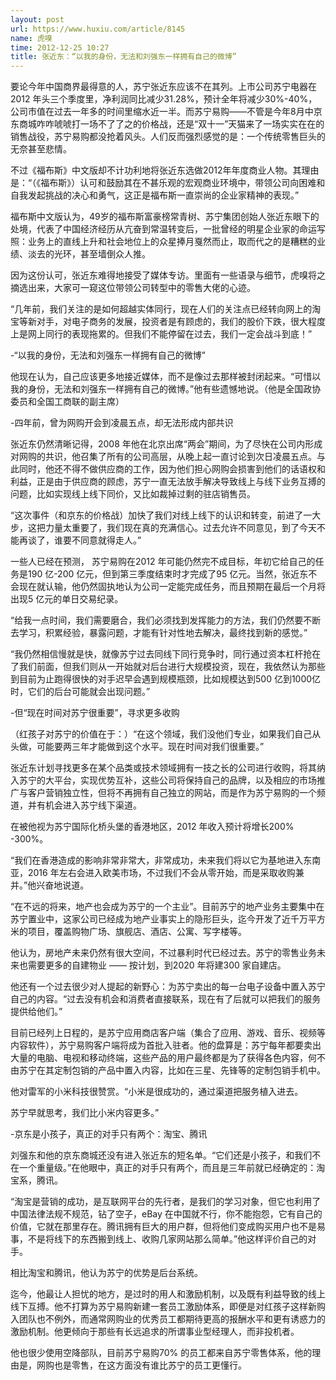 ```yaml
---
layout: post
url: https://www.huxiu.com/article/8145
name: 虎嗅
time: 2012-12-25 10:27
title: 张近东：“以我的身份，无法和刘强东一样拥有自己的微博”
---
```

要论今年中国商界最得意的人，苏宁张近东应该不在其列。上市公司苏宁电器在2012 年头三个季度里，净利润同比减少31.28%，预计全年将减少30%-40%，公司市值在过去一年多的时间里缩水近一半。而苏宁易购——不管是今年8月中京东商城咋咋唬唬打一场不了了之的价格战，还是“双十一”天猫来了一场实实在在的销售战役，苏宁易购都没抢着风头。人们反而强烈感觉的是：一个传统零售巨头的无奈甚至悲情。

不过《福布斯》中文版却不计功利地将张近东选做2012年年度商业人物。其理由是：“（《福布斯》）认可和鼓励其在不甚乐观的宏观商业环境中，带领公司向困难和自我发起挑战的决心和勇气，这正是福布斯一直崇尚的企业家精神的表现。”

福布斯中文版认为，49岁的福布斯富豪榜常青树、苏宁集团创始人张近东眼下的处境，代表了中国经济经历从亢奋到常温转变后，一批曾经的明星企业家的命运写照：业务上的直线上升和社会地位上的众星捧月戛然而止，取而代之的是糟糕的业绩、淡去的光环，甚至墙倒众人推。

因为这份认可，张近东难得地接受了媒体专访。里面有一些语录与细节，虎嗅将之摘选出来，大家可一窥这位带领公司转型中的零售大佬的心迹。

“几年前，我们关注的是如何超越实体同行，现在人们的关注点已经转向网上的淘宝等新对手，对电子商务的发展，投资者是有顾虑的，我们的股价下跌，很大程度上是网上同行的表现拖累的。但我们不能停留在过去，我们一定会战斗到底！”

-“以我的身份，无法和刘强东一样拥有自己的微博”

他现在认为，自己应该更多地接近媒体，而不是像过去那样被封闭起来。“可惜以我的身份，无法和刘强东一样拥有自己的微博。”他有些遗憾地说。（他是全国政协委员和全国工商联的副主席）

-四年前，曾为网购开会到凌晨五点，却无法形成内部共识

张近东仍然清晰记得，2008 年他在北京出席“两会”期间，为了尽快在公司内形成对网购的共识，他召集了所有的公司高层，从晚上起一直讨论到次日凌晨五点。与此同时，他还不得不做供应商的工作，因为他们担心网购会损害到他们的话语权和利益，正是由于供应商的顾虑，苏宁一直无法放手解决导致线上与线下业务互搏的问题，比如实现线上线下同价，又比如裁掉过剩的驻店销售员。

“这次事件（和京东的价格战）加快了我们对线上线下的认识和转变，前进了一大步，这把力量太重要了，我们现在真的充满信心。过去允许不同意见，到了今天不能再谈了，谁要不同意就得走人。”

一些人已经在预测， 苏宁易购在2012 年可能仍然完不成目标，年初它给自己的任务是190 亿-200 亿元，但到第三季度结束时才完成了95 亿元。当然，张近东不会现在就认输，他仍然固执地认为公司一定能完成任务，而且预期在最后一个月将出现5 亿元的单日交易纪录。

“给我一点时间，我们需要磨合，我们必须找到发挥能力的方法，我们仍然要不断去学习，积累经验，暴露问题，才能有针对性地去解决，最终找到新的感觉。”

“我仍然相信慢就是快，就像苏宁过去同线下同行竞争时，同行通过资本杠杆抢在了我们前面，但我们则从一开始就对后台进行大规模投资，现在，我依然认为那些到目前为止跑得很快的对手迟早会遇到规模瓶颈，比如规模达到500 亿到1000亿时，它们的后台可能就会出现问题。”

-但“现在时间对苏宁很重要”，寻求更多收购

（红孩子对苏宁的价值在于：）“在这个领域，我们没他们专业，如果我们自己从头做，可能要两三年才能做到这个水平。现在时间对我们很重要。”

张近东计划寻找更多在某个品类或技术领域拥有一技之长的公司进行收购，将其纳入苏宁的大平台，实现优势互补，这些公司将保持自己的品牌，以及相应的市场推广与客户营销独立性，但将不再拥有自己独立的网站，而是作为苏宁易购的一个频道，并有机会进入苏宁线下渠道。

在被他视为苏宁国际化桥头堡的香港地区，2012 年收入预计将增长200% -300%。

“我们在香港造成的影响非常非常大，非常成功，未来我们将以它为基地进入东南亚，2016 年左右会进入欧美市场，不过我们不会从零开始，而是采取收购兼并。”他兴奋地说道。

“在不远的将来，地产也会成为苏宁的一个主业”。目前苏宁的地产业务主要集中在苏宁置业中，这家公司已经成为地产业事实上的隐形巨头，迄今开发了近千万平方米的项目，覆盖购物广场、旗舰店、酒店、公寓、写字楼等。

他认为，房地产未来仍然有很大空间，不过暴利时代已经过去。苏宁的零售业务未来也需要更多的自建物业 —— 按计划，到2020 年将建300 家自建店。

他还有一个过去很少对人提起的新野心：为苏宁卖出的每一台电子设备中置入苏宁自己的内容。“过去没有机会和消费者直接联系，现在有了后就可以把我们的服务提供给他们。”

目前已经列上日程的，是苏宁应用商店客户端（集合了应用、游戏、音乐、视频等内容软件），苏宁易购客户端将成为首批入驻者。他的盘算是：苏宁每年都要卖出大量的电脑、电视和移动终端，这些产品的用户最终都是为了获得各色内容，何不由苏宁在其定制包销的产品中置入内容，比如在三星、先锋等的定制包销手机中。

他对雷军的小米科技很赞赏。“小米是很成功的，通过渠道把服务植入进去。

苏宁早就思考，我们比小米内容更多。”

-京东是小孩子，真正的对手只有两个：淘宝、腾讯

刘强东和他的京东商城还没有进入张近东的短名单。“它们还是小孩子，和我们不在一个重量级。”在他眼中，真正的对手只有两个，而且是三年前就已经确定的：淘宝系，腾讯。

“淘宝是营销的成功，是互联网平台的先行者，是我们的学习对象，但它也利用了中国法律法规不规范，钻了空子，eBay 在中国就不行，你不能抱怨，它有自己的价值，它就在那里存在。腾讯拥有巨大的用户群，但将他们变成购买用户也不是易事，不是将线下的东西搬到线上、收购几家网站那么简单。”他这样评价自己的对手。

相比淘宝和腾讯，他认为苏宁的优势是后台系统。

迄今，他最让人担忧的地方，是过时的用人和激励机制，以及既有利益导致的线上线下互搏。他不打算为苏宁易购新建一套员工激励体系，即便是对红孩子这样新购入团队也不例外，而通常网购业的优秀员工都期待更高的报酬水平和更有诱惑力的激励机制。他更倾向于那些有长远追求的所谓事业型经理人，而非投机者。

他也很少使用空降部队，目前苏宁易购70% 的员工都来自苏宁零售体系，他的理由是，网购也是零售，在这方面没有谁比苏宁的员工更懂行。

